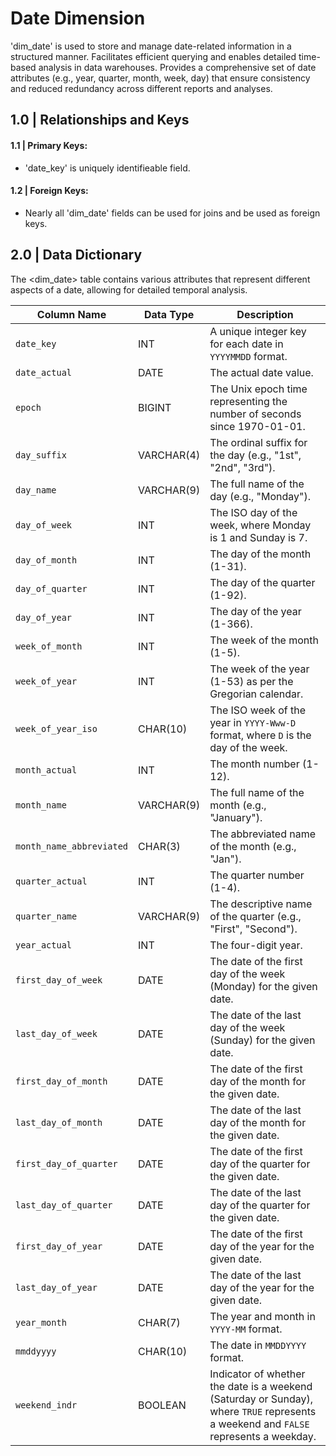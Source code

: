 # Date Dimension

'dim_date' is used to store and manage date-related information in a structured manner. Facilitates efficient querying and enables detailed time-based analysis in data warehouses. Provides a comprehensive set of date attributes (e.g., year, quarter, month, week, day) that ensure consistency and reduced redundancy across different reports and analyses.


## 1.0 | Relationships and Keys

#### 1.1  | Primary Keys:
* 'date_key' is uniquely identifieable field.

#### 1.2  | Foreign Keys:
* Nearly all 'dim_date' fields can be used for joins and be used as foreign keys.
  

## 2.0 | Data Dictionary

The <dim_date> table contains various attributes that represent different aspects of a date, allowing for detailed temporal analysis.

| Column Name              | Data Type  | Description                                                                                                                                                             |
|--------------------------|------------|-------------------------------------------------------------------------------------------------------------------------------------------------------------------------|
| `date_key`               | INT        | A unique integer key for each date in `YYYYMMDD` format.                                                                                                                |
| `date_actual`            | DATE       | The actual date value.                                                                                                                                                  |
| `epoch`                  | BIGINT     | The Unix epoch time representing the number of seconds since 1970-01-01.                                                                                                |
| `day_suffix`             | VARCHAR(4) | The ordinal suffix for the day (e.g., "1st", "2nd", "3rd").                                                                                                             |
| `day_name`               | VARCHAR(9) | The full name of the day (e.g., "Monday").                                                                                                                              |
| `day_of_week`            | INT        | The ISO day of the week, where Monday is 1 and Sunday is 7.                                                                                                             |
| `day_of_month`           | INT        | The day of the month (1-31).                                                                                                                                             |
| `day_of_quarter`         | INT        | The day of the quarter (1-92).                                                                                                                                          |
| `day_of_year`            | INT        | The day of the year (1-366).                                                                                                                                            |
| `week_of_month`          | INT        | The week of the month (1-5).                                                                                                                                            |
| `week_of_year`           | INT        | The week of the year (1-53) as per the Gregorian calendar.                                                                                                              |
| `week_of_year_iso`       | CHAR(10)   | The ISO week of the year in `YYYY-Www-D` format, where `D` is the day of the week.                                                                                      |
| `month_actual`           | INT        | The month number (1-12).                                                                                                                                                |
| `month_name`             | VARCHAR(9) | The full name of the month (e.g., "January").                                                                                                                           |
| `month_name_abbreviated` | CHAR(3)    | The abbreviated name of the month (e.g., "Jan").                                                                                                                        |
| `quarter_actual`         | INT        | The quarter number (1-4).                                                                                                                                               |
| `quarter_name`           | VARCHAR(9) | The descriptive name of the quarter (e.g., "First", "Second").                                                                                                          |
| `year_actual`            | INT        | The four-digit year.                                                                                                                                                    |
| `first_day_of_week`      | DATE       | The date of the first day of the week (Monday) for the given date.                                                                                                      |
| `last_day_of_week`       | DATE       | The date of the last day of the week (Sunday) for the given date.                                                                                                       |
| `first_day_of_month`     | DATE       | The date of the first day of the month for the given date.                                                                                                              |
| `last_day_of_month`      | DATE       | The date of the last day of the month for the given date.                                                                                                               |
| `first_day_of_quarter`   | DATE       | The date of the first day of the quarter for the given date.                                                                                                            |
| `last_day_of_quarter`    | DATE       | The date of the last day of the quarter for the given date.                                                                                                             |
| `first_day_of_year`      | DATE       | The date of the first day of the year for the given date.                                                                                                               |
| `last_day_of_year`       | DATE       | The date of the last day of the year for the given date.                                                                                                                |
| `year_month`             | CHAR(7)    | The year and month in `YYYY-MM` format.                                                                                                                                 |
| `mmddyyyy`               | CHAR(10)   | The date in `MMDDYYYY` format.                                                                                                                                          |
| `weekend_indr`           | BOOLEAN    | Indicator of whether the date is a weekend (Saturday or Sunday), where `TRUE` represents a weekend and `FALSE` represents a weekday.                                    |

